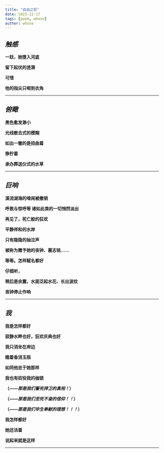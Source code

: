 ```yaml
---
title: "自由之影"
date: 1923-12-17
tags: [poem, whose]
author: whose
---
```


## *触感*

**一跃，她堕入河底**

**留下起伏的涟漪**

**可惜**

**他的指尖只咂到衣角**



--------
## *俯瞰*

**黑色愈发渺小**

**光线散去式的模糊**

**如出一辙的是扭曲着**

**狰狞着**

**承办葬送仪式的水草**



--------
## *巨响*

**溪流湖海的喧闹被撤销**

**呼救与惊呼等 诸如此类的一切悄然淡出**

**再见了，死亡般的狂欢**

**平静祥和的水岸**

**只有隐隐的抽泣声**

**被称为赠予她的丧钟、墓志铭......**

**等等。怎样赋名都好**

**仔细听，**

**稍后是余震，水面泛起水花、长出波纹**

**丧钟停止作响**


--------
## *我*

**我是怎样都好**

**寂静水畔也好，狂欢庆典也好**

**我只消坐在岸边**

**瞧着香消玉殒**

**如同他忠于她那样**

**我也有奴役我的枷锁**

  **（*——那是我们誓死捍卫的真相！*）**

  **（*——那是我们至死不渝的信仰！！*）**

  **（*——那是我们毕生奉献的理想！！！*）**

**我怎样都好**

**她还活着**

**说起来就是这样**

------------
